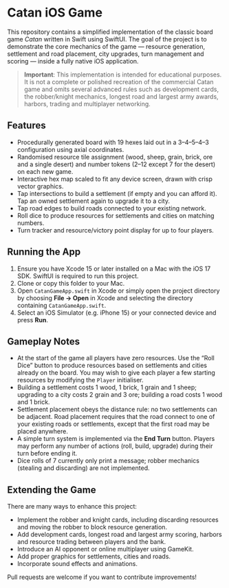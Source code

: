 # Catan iOS Game

This repository contains a simplified implementation of the classic
board game *Catan* written in Swift using SwiftUI.  The goal of
the project is to demonstrate the core mechanics of the game —
resource generation, settlement and road placement, city upgrades,
turn management and scoring — inside a fully native iOS application.

> **Important**: This implementation is intended for educational
> purposes.  It is not a complete or polished recreation of the
> commercial Catan game and omits several advanced rules such as
> development cards, the robber/knight mechanics, longest road and
> largest army awards, harbors, trading and multiplayer networking.

## Features

* Procedurally generated board with 19 hexes laid out in a 3–4–5–4–3
  configuration using axial coordinates.
* Randomised resource tile assignment (wood, sheep, grain, brick,
  ore and a single desert) and number tokens (2–12 except 7 for the
  desert) on each new game.
* Interactive hex map scaled to fit any device screen, drawn with
  crisp vector graphics.
* Tap intersections to build a settlement (if empty and you can
  afford it).  Tap an owned settlement again to upgrade it to a city.
* Tap road edges to build roads connected to your existing network.
* Roll dice to produce resources for settlements and cities on
  matching numbers.
* Turn tracker and resource/victory point display for up to four
  players.

## Running the App

1. Ensure you have Xcode 15 or later installed on a Mac with the iOS
   17 SDK.  SwiftUI is required to run this project.
2. Clone or copy this folder to your Mac.
3. Open `CatanGameApp.swift` in Xcode or simply open the project
   directory by choosing **File → Open** in Xcode and selecting the
   directory containing `CatanGameApp.swift`.
4. Select an iOS Simulator (e.g. iPhone 15) or your connected device
   and press **Run**.

## Gameplay Notes

* At the start of the game all players have zero resources.  Use the
  “Roll Dice” button to produce resources based on settlements and
  cities already on the board.  You may wish to give each player a
  few starting resources by modifying the `Player` initialiser.
* Building a settlement costs 1 wood, 1 brick, 1 grain and 1 sheep;
  upgrading to a city costs 2 grain and 3 ore; building a road costs
  1 wood and 1 brick.
* Settlement placement obeys the distance rule: no two settlements can
  be adjacent.  Road placement requires that the road connect to one
  of your existing roads or settlements, except that the first road
  may be placed anywhere.
* A simple turn system is implemented via the **End Turn** button.
  Players may perform any number of actions (roll, build, upgrade)
  during their turn before ending it.
* Dice rolls of 7 currently only print a message; robber mechanics
  (stealing and discarding) are not implemented.

## Extending the Game

There are many ways to enhance this project:

* Implement the robber and knight cards, including discarding
  resources and moving the robber to block resource generation.
* Add development cards, longest road and largest army scoring,
  harbors and resource trading between players and the bank.
* Introduce an AI opponent or online multiplayer using GameKit.
* Add proper graphics for settlements, cities and roads.
* Incorporate sound effects and animations.

Pull requests are welcome if you want to contribute improvements!